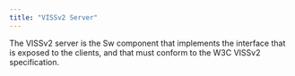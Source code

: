 ```yaml
---
title: "VISSv2 Server"
---
```


The VISSv2 server is the Sw component that implements the interface that is exposed to the clients, and that must conform to the W3C VISSv2 specification.


